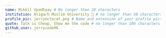 ```yaml
---
name: Nikhil Upadhyay # No longer than 28 characters
institution: Aligarh Muslim University 🚩 # no longer than 58 characters
profile_pic: jerryoctocat.png # Name and extension of your profile picture(ex. mona.png)
quote: Talk is Cheap, Show me the code # no longer than 100 characters
github_user: jerrycode06
---
```

